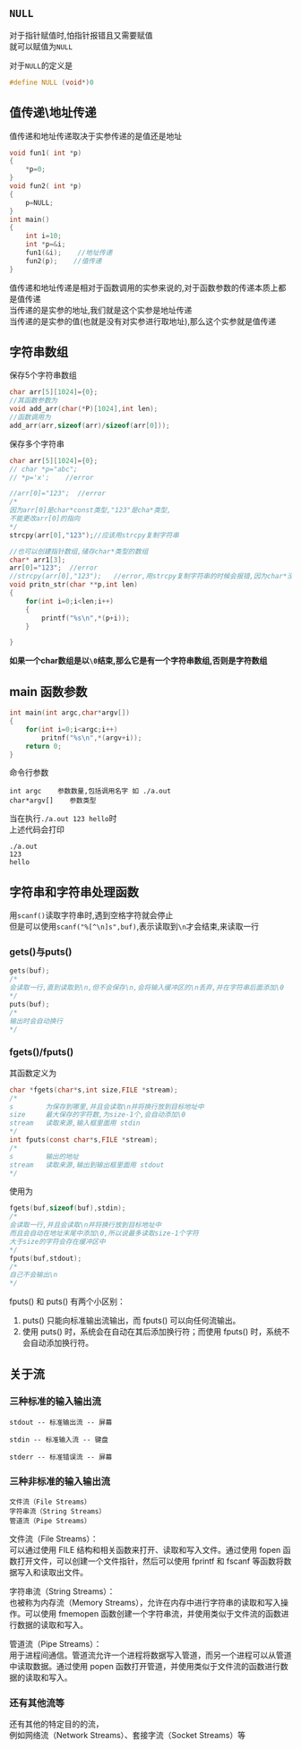 <!-- 2023年07月17日 -->
## `NULL`
对于指针赋值时,怕指针报错且又需要赋值  
就可以赋值为`NULL`

对于`NULL`的定义是
```c
#define NULL (void*)0
```
## 值传递\地址传递
值传递和地址传递取决于实参传递的是值还是地址

```c
void fun1( int *p)
{
    *p=0;
}
void fun2( int *p)
{
    p=NULL;
}
int main()
{
    int i=10;
    int *p=&i;
    fun1(&i);    //地址传递
    fun2(p);    //值传递
}
```

值传递和地址传递是相对于函数调用的实参来说的,对于函数参数的传递本质上都是值传递  
当传递的是实参的地址,我们就是这个实参是地址传递    
当传递的是实参的值(也就是没有对实参进行取地址),那么这个实参就是值传递    

## 字符串数组

保存5个字符串数组
```c
char arr[5][1024]={0};
//其函数参数为
void add_arr(char(*P)[1024],int len);
//函数调用为
add_arr(arr,sizeof(arr)/sizeof(arr[0]));
```
保存多个字符串
```c
char arr[5][1024]={0};
// char *p="abc";
// *p='x';    //error

//arr[0]="123";  //error
/*
因为arr[0]是char*const类型,"123"是cha*类型,  
不能更改arr[0]的指向
*/
strcpy(arr[0],"123");//应该用strcpy复制字符串

//也可以创建指针数组,储存char*类型的数组
char* arr1[3];
arr[0]="123";  //error
//strcpy(arr[0],"123");   //error,用strcpy复制字符串的时候会报错,因为char*没有空间
void pritn_str(char **p,int len)
{
    for(int i=0;i<len;i++)
    {
        printf("%s\n",*(p+i));
    }

}
```
**如果一个char数组是以`\0`结束,那么它是有一个字符串数组,否则是字符数组**

## main 函数参数
```c
int main(int argc,char*argv[])
{
    for(int i=0;i<argc;i++)
        pritnf("%s\n",*(argv+i));
    return 0;
}
```
命令行参数
    
    int argc    参数数量,包括调用名字 如 ./a.out
    char*argv[]    参数类型

当在执行`./a.out 123 hello`时  
上述代码会打印

    ./a.out
    123
    hello

## 字符串和字符串处理函数

用`scanf()`读取字符串时,遇到空格字符就会停止  
但是可以使用`scanf("%[^\n]s",buf)`,表示读取到`\n`才会结束,来读取一行

### gets()与puts()
```c
gets(buf);
/*
会读取一行,直到读取到\n,但不会保存\n,会将输入缓冲区的\n丢弃,并在字符串后面添加\0
*/
puts(buf);
/*
输出时会自动换行
*/
```
### fgets()/fputs()

其函数定义为
```c
char *fgets(char*s,int size,FILE *stream);
/*
s        为保存到哪里,并且会读取\n并将换行放到目标地址中
size     最大保存的字符数,为size-1个,会自动添加\0
stream   读取来源,输入框里面用 stdin
*/
int fputs(const char*s,FILE *stream);
/*
s        输出的地址
stream   读取来源,输出到输出框里面用 stdout
*/
```
使用为
```c
fgets(buf,sizeof(buf),stdin);
/*
会读取一行,并且会读取\n并将换行放到目标地址中
而且会自动在地址末尾中添加\0,所以说最多读取size-1个字符
大于size的字符会存在缓冲区中
*/
fputs(buf,stdout);
/*
自己不会输出\n
*/
```

fputs() 和 puts() 有两个小区别：  
1. puts() 只能向标准输出流输出，而 fputs() 可以向任何流输出。  
2. 使用 puts() 时，系统会在自动在其后添加换行符；而使用 fputs() 时，系统不会自动添加换行符。

## 关于流

### 三种标准的输入输出流
    stdout -- 标准输出流 -- 屏幕
    
    stdin -- 标准输入流 -- 键盘
    
    stderr -- 标准错误流 -- 屏幕

### 三种非标准的输入输出流

    文件流（File Streams）
    字符串流（String Streams）
    管道流（Pipe Streams）
        
文件流（File Streams）：  
可以通过使用 FILE 结构和相关函数来打开、读取和写入文件。通过使用 fopen 函数打开文件，可以创建一个文件指针，然后可以使用 fprintf 和 fscanf 等函数将数据写入和读取出文件。

字符串流（String Streams）：  
也被称为内存流（Memory Streams），允许在内存中进行字符串的读取和写入操作。可以使用 fmemopen 函数创建一个字符串流，并使用类似于文件流的函数进行数据的读取和写入。

管道流（Pipe Streams）：  
用于进程间通信。管道流允许一个进程将数据写入管道，而另一个进程可以从管道中读取数据。通过使用 popen 函数打开管道，并使用类似于文件流的函数进行数据的读取和写入。

### 还有其他流等
还有其他的特定目的的流，  
例如网络流（Network Streams）、套接字流（Socket Streams）等